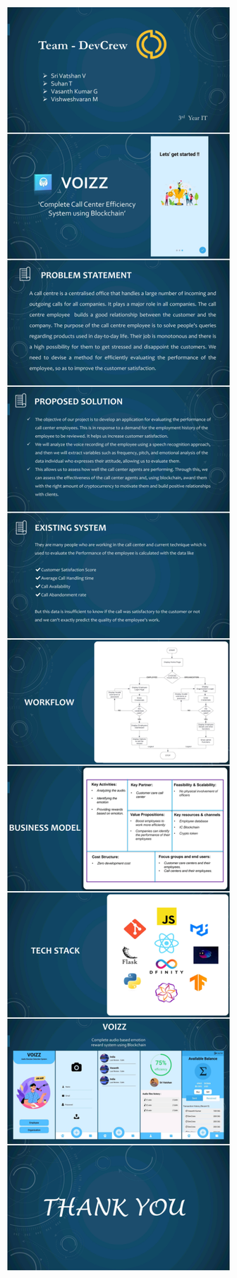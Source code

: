 <img src = "./assets_ppt/ppt_1.jpg"/>
<img src = "./assets_ppt/ppt_2.jpg"/>
<img src = "./assets_ppt/ppt_3.jpg"/>
<img src = "./assets_ppt/ppt_4.jpg"/>
<img src = "./assets_ppt/ppt_5.jpg"/>
<img src = "./assets_ppt/ppt_6.jpg"/>
<img src = "./assets_ppt/ppt_7.jpg"/>
<img src = "./assets_ppt/ppt_8.jpg"/>
<img src = "./assets_ppt/ppt_9.jpg"/>
<img src = "./assets_ppt/ppt_10.jpg"/>
